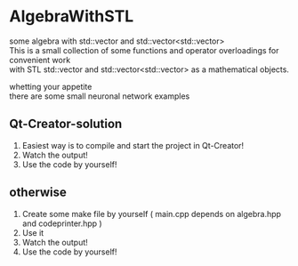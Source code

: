 # AlgebraWithSTL
some algebra with std::vector<T> and std::vector<std::vector<T>>   
This is a small collection of some functions and operator overloadings for convenient work  
with STL std::vector<T> and std::vector<std::vector<T>> as a mathematical objects.  

whetting your appetite   
there are some small neuronal network examples  

## Qt-Creator-solution
1. Easiest way is to compile and start the project in Qt-Creator!
2. Watch the output!
3. Use the code by yourself!

## otherwise
1. Create some make file by yourself ( main.cpp depends on algebra.hpp and codeprinter.hpp )
2. Use it
3. Watch the output!
4. Use the code by yourself!
